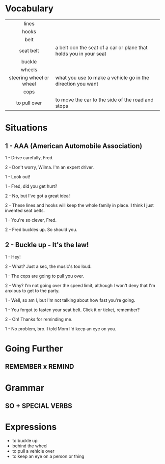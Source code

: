 # Vocabulary
|||
|:---:|---|
| lines |  |
| hooks |  |
| belt |  |
| seat belt | a belt oon the seat of a car or plane that holds you in your seat |
|buckle|  |
| wheels |  |
| steering wheel or wheel | what you use to make a vehicle go in the direction you want |
| cops |  |
| to pull over | to move the car to the side of the road and stops |


# Situations
## 1 - AAA (American Automobile Association)
1 - Drive carefully, Fred.

2 - Don't worry, Wilma. I'm an expert driver.

1 - Look out!

1 - Fred, did you get hurt?

2 - No, but I've got a great idea!

2 - These lines and hooks will keep the whole family in place. I think I just invented seat belts.

1 - You're so clever, Fred.

2 - Fred buckles up. So should you.

## 2 - Buckle up - It's the law!
1 - Hey!

2 - What? Just a sec, the music's too loud.

1 - The cops are going to pull you over.

2 - Why? I'm not going over the speed limit, although I won't deny that I'm anxious to get to the party.

1 - Well, so am I, but I'm not talking about how fast you're going.


1 - You forgot to fasten your seat belt. Click it or ticket, remember?

2 - Oh! Thanks for reminding me.

1 - No problem, bro. I told Mom I'd keep an eye on you.


# Going Further
## REMEMBER x REMIND


# Grammar
## SO + SPECIAL VERBS


# Expressions
- to buckle up
- behind the wheel
- to pull a vehicle over
- to keep an eye on a person or thing